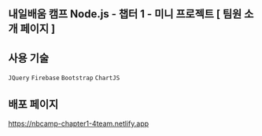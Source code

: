 ## 내일배움 캠프 Node.js - 챕터 1 - 미니 프로젝트 [ 팀원 소개 페이지 ]


## 사용 기술
`JQuery` `Firebase` `Bootstrap` `ChartJS`

## 배포 페이지
<a href="https://nbcamp-chapter1-4team.netlify.app" target="_blank">https://nbcamp-chapter1-4team.netlify.app</a>